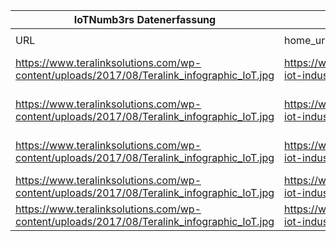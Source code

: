|IoTNumb3rs Datenerfassung|||||||||||
| ---- | ---- | ---- | ---- | ---- | ---- | ---- | ---- | ---- | ---- | ---- |
||||||||||||
|URL|home_url|filename|device_class|device_count|market_class|market_volume|prognosis_year|publication_year|authorship_class|Dropbox folder|
|https://www.teralinksolutions.com/wp-content/uploads/2017/08/Teralink_infographic_IoT.jpg|https://www.teralinksolutions.com/infographic-iot-industrial-internet-bigger-todays-china/|file1_Teralink_infographic_IoT.jpg|||Global spending on Iot|6.56E+11|2014|2017|Company (Blog)|Pattoho/20181127-1806|
|https://www.teralinksolutions.com/wp-content/uploads/2017/08/Teralink_infographic_IoT.jpg|https://www.teralinksolutions.com/infographic-iot-industrial-internet-bigger-todays-china/|file1_Teralink_infographic_IoT.jpg|||Global spending on Iot|1.7E+12|2020|||Pattoho/20181127-1806|
|https://www.teralinksolutions.com/wp-content/uploads/2017/08/Teralink_infographic_IoT.jpg|https://www.teralinksolutions.com/infographic-iot-industrial-internet-bigger-todays-china/|file1_Teralink_infographic_IoT.jpg|||Global spending on Iot|6E+13|2020-2035|||Pattoho/20181127-1806|
|https://www.teralinksolutions.com/wp-content/uploads/2017/08/Teralink_infographic_IoT.jpg|https://www.teralinksolutions.com/infographic-iot-industrial-internet-bigger-todays-china/|file1_Teralink_infographic_IoT.jpg|device|15000000000||6E+13|2016|||Pattoho/20181127-1806|
|https://www.teralinksolutions.com/wp-content/uploads/2017/08/Teralink_infographic_IoT.jpg|https://www.teralinksolutions.com/infographic-iot-industrial-internet-bigger-todays-china/|file1_Teralink_infographic_IoT.jpg|device|50000000000|||2020|||Pattoho/20181127-1806|
